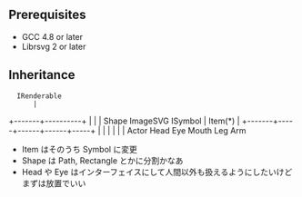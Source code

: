 ## Prerequisites ##

* GCC 4.8 or later
* Librsvg 2 or later

## Inheritance ##

      IRenderable
          |
  +-------+----------+
  |       |          |
Shape  ImageSVG   ISymbol
                     |
                  Item(*)
                     |
       +-------+-----+------+------+-----+
       |       |     |      |      |     |
     Actor   Head   Eye   Mouth   Leg   Arm

* Item はそのうち Symbol に変更
* Shape は Path, Rectangle とかに分割かなあ
* Head や Eye はインターフェイスにして人間以外も扱えるようにしたいけどまずは放置でいい
